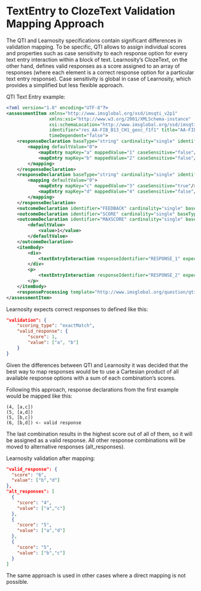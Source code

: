# TextEntry to ClozeText Validation Mapping Approach

The QTI and Learnosity specifications contain significant differences in validation mapping. To be specific, QTI allows to assign individual scores and properties such as case sensitivity to each response option for every text entry interaction within a block of text. Learnosity’s ClozeText, on the other hand, defines valid responses as a score assigned to an array of responses (where each element is a correct response option for a particular text entry response). Case sensitivity is global in case of Learnosity, which provides a simplified but less flexible approach.

QTI Text Entry example:
```xml
<?xml version="1.0" encoding="UTF-8"?>
<assessmentItem xmlns="http://www.imsglobal.org/xsd/imsqti_v2p1"
                xmlns:xsi="http://www.w3.org/2001/XMLSchema-instance"
                xsi:schemaLocation="http://www.imsglobal.org/xsd/imsqti_v2p1 http://www.imsglobal.org/xsd/qti/qtiv2p1/imsqti_v2p1p1.xsd"
                identifier="res_AA-FIB_B13_CH1_geoc_f1f1" title="AA-FIB_B13_CH1_geoc_f1f1" adaptive="false"
                timeDependent="false">
    <responseDeclaration baseType="string" cardinality="single" identifier="RESPONSE_1">
        <mapping defaultValue="0">
            <mapEntry mapKey="a" mappedValue="1" caseSensitive="false"/>
            <mapEntry mapKey="b" mappedValue="2" caseSensitive="false"/>
        </mapping>
    </responseDeclaration>
    <responseDeclaration baseType="string" cardinality="single" identifier="RESPONSE_2">
        <mapping defaultValue="0">
            <mapEntry mapKey="c" mappedValue="3" caseSensitive="true"/>
            <mapEntry mapKey="d" mappedValue="4" caseSensitive="false"/>
        </mapping>
    </responseDeclaration>
    <outcomeDeclaration identifier="FEEDBACK" cardinality="single" baseType="identifier"/>
    <outcomeDeclaration identifier="SCORE" cardinality="single" baseType="float"/>
    <outcomeDeclaration identifier="MAXSCORE" cardinality="single" baseType="float">
        <defaultValue>
            <value>1</value>
        </defaultValue>
    </outcomeDeclaration>
    <itemBody>
        <div>
            <textEntryInteraction responseIdentifier="RESPONSE_1" expectedLength="6"/>
        </div>
        <p>
            <textEntryInteraction responseIdentifier="RESPONSE_2" expectedLength="6"/>
        </p>
    </itemBody>
    <responseProcessing template="http://www.imsglobal.org/question/qti_v2p1/rptemplates/map_response"/>
</assessmentItem>
```

Learnosity expects correct responses to defined like this:
```json
"validation": {
    "scoring_type": "exactMatch",
    "valid_response": {
        "score": 1,
        "value": ["a", "b"]
    }
}
```

Given the differences between QTI and Learnosity it was decided that the best way to map responses would be to use a Cartesian product of all available response options with a sum of each combination’s scores. 

Following this approach, response declarations from the first example would be mapped like this:
```
(4, [a,c])
(5, [a,d])
(5, [b,c])
(6, [b,d]) <- valid response
```

The last combination results in the highest score out of all of them, so it will be assigned as a valid response. All other response combinations will be moved to alternative responses (alt_responses).

Learnosity validation after mapping:
```json
"valid_response": {
  "score": "6",
  "value": ["b","d"]
},
"alt_responses": [
  {
    "score": "4",
    "value": ["a","c"]
  },
  {
    "score": "5",
    "value": ["a","d"]
  },
  {
    "score": "5",
    "value": ["b","c"]
  }
]
```

The same approach is used in other cases where a direct mapping is not possible.
